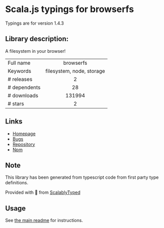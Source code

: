 
# Scala.js typings for browserfs

Typings are for version 1.4.3

## Library description:
A filesystem in your browser!

|                    |                 |
| ------------------ | :-------------: |
| Full name          | browserfs |
| Keywords           | filesystem, node, storage |
| # releases         | 2 |
| # dependents       | 28 |
| # downloads        | 131994 |
| # stars            | 2 |

## Links
- [Homepage](https://github.com/jvilk/BrowserFS)
- [Bugs](https://github.com/jvilk/BrowserFS/issues)
- [Repository](https://github.com/jvilk/BrowserFS)
- [Npm](https://www.npmjs.com/package/browserfs)
    


## Note
This library has been generated from typescript code from first party type definitions.

Provided with :purple_heart: from [ScalablyTyped](https://github.com/oyvindberg/ScalablyTyped)

## Usage
See [the main readme](../../readme.md) for instructions.


